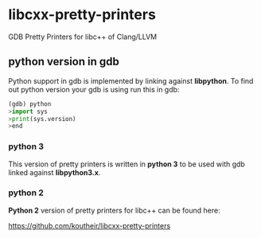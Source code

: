 # libcxx-pretty-printers

GDB Pretty Printers for libc++ of Clang/LLVM

## python version in gdb

Python support in gdb is implemented by linking against **libpython**. To find out python version your gdb is using run this in gdb:

```python
(gdb) python
>import sys
>print(sys.version)
>end
```

### python 3

This version of pretty printers is written in **python 3** to be used with gdb linked against **libpython3.x**.

### python 2

**Python 2** version of pretty printers for libc++ can be found here:

https://github.com/koutheir/libcxx-pretty-printers
